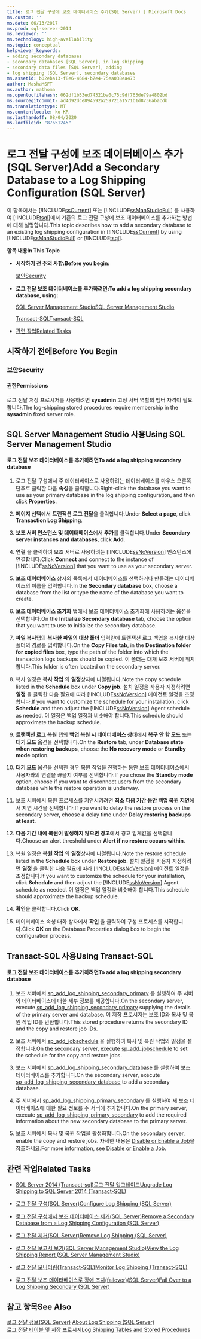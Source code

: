 ```yaml
---
title: 로그 전달 구성에 보조 데이터베이스 추가(SQL Server) | Microsoft Docs
ms.custom: ''
ms.date: 06/13/2017
ms.prod: sql-server-2014
ms.reviewer: ''
ms.technology: high-availability
ms.topic: conceptual
helpviewer_keywords:
- adding secondary databases
- secondary databases [SQL Server], in log shipping
- secondary data files [SQL Server], adding
- log shipping [SQL Server], secondary databases
ms.assetid: b02eba13-f8e6-4684-b7e4-75ea038ea473
author: MashaMSFT
ms.author: mathoma
ms.openlocfilehash: 062df1b53ed74321ba0c75c9df763de79a4802bd
ms.sourcegitcommit: ad4d92dce894592a259721a1571b1d8736abacdb
ms.translationtype: MT
ms.contentlocale: ko-KR
ms.lasthandoff: 08/04/2020
ms.locfileid: "87651245"
---
```

# <a name="add-a-secondary-database-to-a-log-shipping-configuration-sql-server"></a><span data-ttu-id="c7308-102">로그 전달 구성에 보조 데이터베이스 추가(SQL Server)</span><span class="sxs-lookup"><span data-stu-id="c7308-102">Add a Secondary Database to a Log Shipping Configuration (SQL Server)</span></span>
  <span data-ttu-id="c7308-103">이 항목에서는 [!INCLUDE[ssCurrent](../../includes/sscurrent-md.md)] 또는 [!INCLUDE[ssManStudioFull](../../includes/ssmanstudiofull-md.md)] 를 사용하여 [!INCLUDE[tsql](../../includes/tsql-md.md)]에서 기존의 로그 전달 구성에 보조 데이터베이스를 추가하는 방법에 대해 설명합니다.</span><span class="sxs-lookup"><span data-stu-id="c7308-103">This topic describes how to add a secondary database to an existing log shipping configuration in [!INCLUDE[ssCurrent](../../includes/sscurrent-md.md)] by using [!INCLUDE[ssManStudioFull](../../includes/ssmanstudiofull-md.md)] or [!INCLUDE[tsql](../../includes/tsql-md.md)].</span></span>  
  
 <span data-ttu-id="c7308-104">**항목 내용**</span><span class="sxs-lookup"><span data-stu-id="c7308-104">**In This Topic**</span></span>  
  
-   <span data-ttu-id="c7308-105">**시작하기 전 주의 사항:**</span><span class="sxs-lookup"><span data-stu-id="c7308-105">**Before you begin:**</span></span>  
  
     [<span data-ttu-id="c7308-106">보안</span><span class="sxs-lookup"><span data-stu-id="c7308-106">Security</span></span>](#Security)  
  
-   <span data-ttu-id="c7308-107">**로그 전달 보조 데이터베이스를 추가하려면:**</span><span class="sxs-lookup"><span data-stu-id="c7308-107">**To add a log shipping secondary database, using:**</span></span>  
  
     [<span data-ttu-id="c7308-108">SQL Server Management Studio</span><span class="sxs-lookup"><span data-stu-id="c7308-108">SQL Server Management Studio</span></span>](#SSMSProcedure)  
  
     [<span data-ttu-id="c7308-109">Transact-SQL</span><span class="sxs-lookup"><span data-stu-id="c7308-109">Transact-SQL</span></span>](#TsqlProcedure)  
  
-   [<span data-ttu-id="c7308-110">관련 작업</span><span class="sxs-lookup"><span data-stu-id="c7308-110">Related Tasks</span></span>](#RelatedTasks)  
  
##  <a name="before-you-begin"></a><a name="BeforeYouBegin"></a> <span data-ttu-id="c7308-111">시작하기 전에</span><span class="sxs-lookup"><span data-stu-id="c7308-111">Before You Begin</span></span>  
  
###  <a name="security"></a><a name="Security"></a> <span data-ttu-id="c7308-112">보안</span><span class="sxs-lookup"><span data-stu-id="c7308-112">Security</span></span>  
  
####  <a name="permissions"></a><a name="Permissions"></a> <span data-ttu-id="c7308-113">권한</span><span class="sxs-lookup"><span data-stu-id="c7308-113">Permissions</span></span>  
 <span data-ttu-id="c7308-114">로그 전달 저장 프로시저를 사용하려면 **sysadmin** 고정 서버 역할의 멤버 자격이 필요합니다.</span><span class="sxs-lookup"><span data-stu-id="c7308-114">The log-shipping stored procedures require membership in the **sysadmin** fixed server role.</span></span>  
  
##  <a name="using-sql-server-management-studio"></a><a name="SSMSProcedure"></a> <span data-ttu-id="c7308-115">SQL Server Management Studio 사용</span><span class="sxs-lookup"><span data-stu-id="c7308-115">Using SQL Server Management Studio</span></span>  
  
#### <a name="to-add-a-log-shipping-secondary-database"></a><span data-ttu-id="c7308-116">로그 전달 보조 데이터베이스를 추가하려면</span><span class="sxs-lookup"><span data-stu-id="c7308-116">To add a log shipping secondary database</span></span>  
  
1.  <span data-ttu-id="c7308-117">로그 전달 구성에서 주 데이터베이스로 사용하려는 데이터베이스를 마우스 오른쪽 단추로 클릭한 다음 **속성**을 클릭합니다.</span><span class="sxs-lookup"><span data-stu-id="c7308-117">Right-click the database you want to use as your primary database in the log shipping configuration, and then click **Properties**.</span></span>  
  
2.  <span data-ttu-id="c7308-118">**페이지 선택**에서 **트랜잭션 로그 전달**을 클릭합니다.</span><span class="sxs-lookup"><span data-stu-id="c7308-118">Under **Select a page**, click **Transaction Log Shipping**.</span></span>  
  
3.  <span data-ttu-id="c7308-119">**보조 서버 인스턴스 및 데이터베이스**에서 **추가**를 클릭합니다.</span><span class="sxs-lookup"><span data-stu-id="c7308-119">Under **Secondary server instances and databases**, click **Add**.</span></span>  
  
4.  <span data-ttu-id="c7308-120">**연결** 을 클릭하여 보조 서버로 사용하려는 [!INCLUDE[ssNoVersion](../../includes/ssnoversion-md.md)] 인스턴스에 연결합니다.</span><span class="sxs-lookup"><span data-stu-id="c7308-120">Click **Connect** and connect to the instance of [!INCLUDE[ssNoVersion](../../includes/ssnoversion-md.md)] that you want to use as your secondary server.</span></span>  
  
5.  <span data-ttu-id="c7308-121">**보조 데이터베이스** 상자의 목록에서 데이터베이스를 선택하거나 만들려는 데이터베이스의 이름을 입력합니다.</span><span class="sxs-lookup"><span data-stu-id="c7308-121">In the **Secondary database** box, choose a database from the list or type the name of the database you want to create.</span></span>  
  
6.  <span data-ttu-id="c7308-122">**보조 데이터베이스 초기화** 탭에서 보조 데이터베이스 초기화에 사용하려는 옵션을 선택합니다.</span><span class="sxs-lookup"><span data-stu-id="c7308-122">On the **Initialize Secondary database** tab, choose the option that you want to use to initialize the secondary database.</span></span>  
  
7.  <span data-ttu-id="c7308-123">**파일 복사**탭의 **복사한 파일의 대상 폴더** 입력란에 트랜잭션 로그 백업을 복사할 대상 폴더의 경로를 입력합니다.</span><span class="sxs-lookup"><span data-stu-id="c7308-123">On the **Copy Files tab**, in the **Destination folder for copied files** box, type the path of the folder into which the transaction logs backups should be copied.</span></span> <span data-ttu-id="c7308-124">이 폴더는 대개 보조 서버에 위치합니다.</span><span class="sxs-lookup"><span data-stu-id="c7308-124">This folder is often located on the secondary server.</span></span>  
  
8.  <span data-ttu-id="c7308-125">복사 일정은 **복사 작업** 의 **일정**상자에 나열됩니다.</span><span class="sxs-lookup"><span data-stu-id="c7308-125">Note the copy schedule listed in the **Schedule** box under **Copy job**.</span></span> <span data-ttu-id="c7308-126">설치 일정을 사용자 지정하려면 **일정** 을 클릭한 다음 필요에 따라 [!INCLUDE[ssNoVersion](../../includes/ssnoversion-md.md)] 에이전트 일정을 조정합니다.</span><span class="sxs-lookup"><span data-stu-id="c7308-126">If you want to customize the schedule for your installation, click **Schedule** and then adjust the [!INCLUDE[ssNoVersion](../../includes/ssnoversion-md.md)] Agent schedule as needed.</span></span> <span data-ttu-id="c7308-127">이 일정은 백업 일정과 비슷해야 합니다.</span><span class="sxs-lookup"><span data-stu-id="c7308-127">This schedule should approximate the backup schedule.</span></span>  
  
9. <span data-ttu-id="c7308-128">**트랜잭션 로그 복원** 탭의 **백업 복원 시 데이터베이스 상태**에서 **복구 안 함 모드** 또는 **대기 모드** 옵션을 선택합니다.</span><span class="sxs-lookup"><span data-stu-id="c7308-128">On the **Restore** tab, under **Database state when restoring backups**, choose the **No recovery mode** or **Standby mode** option.</span></span>  
  
10. <span data-ttu-id="c7308-129">**대기 모드** 옵션을 선택한 경우 복원 작업을 진행하는 동안 보조 데이터베이스에서 사용자와의 연결을 끊을지 여부를 선택합니다.</span><span class="sxs-lookup"><span data-stu-id="c7308-129">If you chose the **Standby mode** option, choose if you want to disconnect users from the secondary database while the restore operation is underway.</span></span>  
  
11. <span data-ttu-id="c7308-130">보조 서버에서 복원 프로세스를 지연시키려면 **최소 다음 기간 동안 백업 복원 지연**에서 지연 시간을 선택합니다.</span><span class="sxs-lookup"><span data-stu-id="c7308-130">If you want to delay the restore process on the secondary server, choose a delay time under **Delay restoring backups at least**.</span></span>  
  
12. <span data-ttu-id="c7308-131">**다음 기간 내에 복원이 발생하지 않으면 경고**에서 경고 임계값을 선택합니다.</span><span class="sxs-lookup"><span data-stu-id="c7308-131">Choose an alert threshold under **Alert if no restore occurs within**.</span></span>  
  
13. <span data-ttu-id="c7308-132">복원 일정은 **복원 작업** 의 **일정**상자에 나열됩니다.</span><span class="sxs-lookup"><span data-stu-id="c7308-132">Note the restore schedule listed in the **Schedule** box under **Restore job**.</span></span> <span data-ttu-id="c7308-133">설치 일정을 사용자 지정하려면 **일정** 을 클릭한 다음 필요에 따라 [!INCLUDE[ssNoVersion](../../includes/ssnoversion-md.md)] 에이전트 일정을 조정합니다.</span><span class="sxs-lookup"><span data-stu-id="c7308-133">If you want to customize the schedule for your installation, click **Schedule** and then adjust the [!INCLUDE[ssNoVersion](../../includes/ssnoversion-md.md)] Agent schedule as needed.</span></span> <span data-ttu-id="c7308-134">이 일정은 백업 일정과 비슷해야 합니다.</span><span class="sxs-lookup"><span data-stu-id="c7308-134">This schedule should approximate the backup schedule.</span></span>  
  
14. <span data-ttu-id="c7308-135">**확인**을 클릭합니다.</span><span class="sxs-lookup"><span data-stu-id="c7308-135">Click **OK**.</span></span>  
  
15. <span data-ttu-id="c7308-136">데이터베이스 속성 대화 상자에서 **확인** 을 클릭하여 구성 프로세스를 시작합니다.</span><span class="sxs-lookup"><span data-stu-id="c7308-136">Click **OK** on the Database Properties dialog box to begin the configuration process.</span></span>  
  
##  <a name="using-transact-sql"></a><a name="TsqlProcedure"></a> <span data-ttu-id="c7308-137">Transact-SQL 사용</span><span class="sxs-lookup"><span data-stu-id="c7308-137">Using Transact-SQL</span></span>  
  
#### <a name="to-add-a-log-shipping-secondary-database"></a><span data-ttu-id="c7308-138">로그 전달 보조 데이터베이스를 추가하려면</span><span class="sxs-lookup"><span data-stu-id="c7308-138">To add a log shipping secondary database</span></span>  
  
1.  <span data-ttu-id="c7308-139">보조 서버에서 [sp_add_log_shipping_secondary_primary](/sql/relational-databases/system-stored-procedures/sp-add-log-shipping-secondary-primary-transact-sql) 를 실행하여 주 서버와 데이터베이스에 대한 세부 정보를 제공합니다.</span><span class="sxs-lookup"><span data-stu-id="c7308-139">On the secondary server, execute [sp_add_log_shipping_secondary_primary](/sql/relational-databases/system-stored-procedures/sp-add-log-shipping-secondary-primary-transact-sql) supplying the details of the primary server and database.</span></span> <span data-ttu-id="c7308-140">이 저장 프로시저는 보조 ID와 복사 및 복원 작업 ID를 반환합니다.</span><span class="sxs-lookup"><span data-stu-id="c7308-140">This stored procedure returns the secondary ID and the copy and restore job IDs.</span></span>  
  
2.  <span data-ttu-id="c7308-141">보조 서버에서 [sp_add_jobschedule](/sql/relational-databases/system-stored-procedures/sp-add-jobschedule-transact-sql) 을 실행하여 복사 및 복원 작업의 일정을 설정합니다.</span><span class="sxs-lookup"><span data-stu-id="c7308-141">On the secondary server, execute [sp_add_jobschedule](/sql/relational-databases/system-stored-procedures/sp-add-jobschedule-transact-sql) to set the schedule for the copy and restore jobs.</span></span>  
  
3.  <span data-ttu-id="c7308-142">보조 서버에서 [sp_add_log_shipping_secondary_database](/sql/relational-databases/system-stored-procedures/sp-add-log-shipping-secondary-database-transact-sql) 를 실행하여 보조 데이터베이스를 추가합니다.</span><span class="sxs-lookup"><span data-stu-id="c7308-142">On the secondary server, execute [sp_add_log_shipping_secondary_database](/sql/relational-databases/system-stored-procedures/sp-add-log-shipping-secondary-database-transact-sql) to add a secondary database.</span></span>  
  
4.  <span data-ttu-id="c7308-143">주 서버에서 [sp_add_log_shipping_primary_secondary](/sql/relational-databases/system-stored-procedures/sp-add-log-shipping-primary-secondary-transact-sql) 를 실행하여 새 보조 데이터베이스에 대한 필요 정보를 주 서버에 추가합니다.</span><span class="sxs-lookup"><span data-stu-id="c7308-143">On the primary server, execute [sp_add_log_shipping_primary_secondary](/sql/relational-databases/system-stored-procedures/sp-add-log-shipping-primary-secondary-transact-sql) to add the required information about the new secondary database to the primary server.</span></span>  
  
5.  <span data-ttu-id="c7308-144">보조 서버에서 복사 및 복원 작업을 활성화합니다.</span><span class="sxs-lookup"><span data-stu-id="c7308-144">On the secondary server, enable the copy and restore jobs.</span></span> <span data-ttu-id="c7308-145">자세한 내용은 [Disable or Enable a Job](../../ssms/agent/disable-or-enable-a-job.md)을 참조하세요.</span><span class="sxs-lookup"><span data-stu-id="c7308-145">For more information, see [Disable or Enable a Job](../../ssms/agent/disable-or-enable-a-job.md).</span></span>  
  
##  <a name="related-tasks"></a><a name="RelatedTasks"></a> <span data-ttu-id="c7308-146">관련 작업</span><span class="sxs-lookup"><span data-stu-id="c7308-146">Related Tasks</span></span>  
  
-   [<span data-ttu-id="c7308-147">SQL Server 2014 &#40;Transact-sql&#41;로그 전달 업그레이드</span><span class="sxs-lookup"><span data-stu-id="c7308-147">Upgrade Log Shipping to SQL Server 2014 &#40;Transact-SQL&#41;</span></span>](upgrading-log-shipping-to-sql-server-2016-transact-sql.md)  
  
-   [<span data-ttu-id="c7308-148">로그 전달 구성&#40;SQL Server&#41;</span><span class="sxs-lookup"><span data-stu-id="c7308-148">Configure Log Shipping &#40;SQL Server&#41;</span></span>](configure-log-shipping-sql-server.md)  
  
-   [<span data-ttu-id="c7308-149">로그 전달 구성에서 보조 데이터베이스 제거&#40;SQL Server&#41;</span><span class="sxs-lookup"><span data-stu-id="c7308-149">Remove a Secondary Database from a Log Shipping Configuration &#40;SQL Server&#41;</span></span>](remove-a-secondary-database-from-a-log-shipping-configuration-sql-server.md)  
  
-   [<span data-ttu-id="c7308-150">로그 전달 제거&#40;SQL Server&#41;</span><span class="sxs-lookup"><span data-stu-id="c7308-150">Remove Log Shipping &#40;SQL Server&#41;</span></span>](remove-log-shipping-sql-server.md)  
  
-   [<span data-ttu-id="c7308-151">로그 전달 보고서 보기&#40;SQL Server Management Studio&#41;</span><span class="sxs-lookup"><span data-stu-id="c7308-151">View the Log Shipping Report &#40;SQL Server Management Studio&#41;</span></span>](view-the-log-shipping-report-sql-server-management-studio.md)  
  
-   [<span data-ttu-id="c7308-152">로그 전달 모니터링&#40;Transact-SQL&#41;</span><span class="sxs-lookup"><span data-stu-id="c7308-152">Monitor Log Shipping &#40;Transact-SQL&#41;</span></span>](monitor-log-shipping-transact-sql.md)  
  
-   [<span data-ttu-id="c7308-153">로그 전달 보조 데이터베이스로 장애 조치(failover)&#40;SQL Server&#41;</span><span class="sxs-lookup"><span data-stu-id="c7308-153">Fail Over to a Log Shipping Secondary &#40;SQL Server&#41;</span></span>](fail-over-to-a-log-shipping-secondary-sql-server.md)  
  
## <a name="see-also"></a><span data-ttu-id="c7308-154">참고 항목</span><span class="sxs-lookup"><span data-stu-id="c7308-154">See Also</span></span>  
 <span data-ttu-id="c7308-155">[로그 전달 정보&#40;SQL Server&#41;](about-log-shipping-sql-server.md) </span><span class="sxs-lookup"><span data-stu-id="c7308-155">[About Log Shipping &#40;SQL Server&#41;](about-log-shipping-sql-server.md) </span></span>  
 [<span data-ttu-id="c7308-156">로그 전달 테이블 및 저장 프로시저</span><span class="sxs-lookup"><span data-stu-id="c7308-156">Log Shipping Tables and Stored Procedures</span></span>](log-shipping-tables-and-stored-procedures.md)  
  
  
